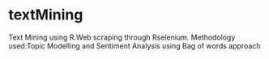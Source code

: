 # textMining
Text Mining using R.Web scraping through Rselenium. Methodology used:Topic Modelling and Sentiment Analysis using Bag of words approach
